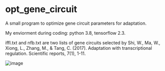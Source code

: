 # opt_gene_circuit
A small program to optimize gene circuit parameters for adaptation.

My enviorment during coding: python 3.8, tensorflow 2.3.


iffl.txt and nfb.txt are two lists of gene circuits selected by Shi, W., Ma, W., Xiong, L., Zhang, M., & Tang, C. (2017). Adaptation with transcriptional regulation. Scientific reports, 7(1), 1-11.

![image](https://user-images.githubusercontent.com/47471418/208202412-2e9b39d4-d1f6-44a0-9472-2865e5ddd303.png)
